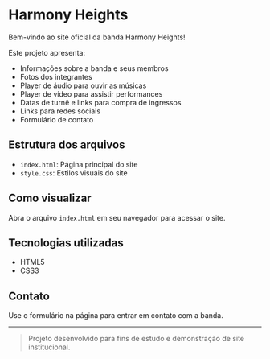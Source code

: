 # Harmony Heights

Bem-vindo ao site oficial da banda Harmony Heights!

Este projeto apresenta:
- Informações sobre a banda e seus membros
- Fotos dos integrantes
- Player de áudio para ouvir as músicas
- Player de vídeo para assistir performances
- Datas de turnê e links para compra de ingressos
- Links para redes sociais
- Formulário de contato

## Estrutura dos arquivos
- `index.html`: Página principal do site
- `style.css`: Estilos visuais do site

## Como visualizar
Abra o arquivo `index.html` em seu navegador para acessar o site.

## Tecnologias utilizadas
- HTML5
- CSS3

## Contato
Use o formulário na página para entrar em contato com a banda.

---

> Projeto desenvolvido para fins de estudo e demonstração de site institucional.

